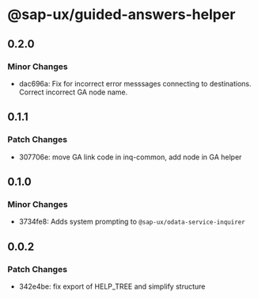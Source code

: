 # @sap-ux/guided-answers-helper

## 0.2.0

### Minor Changes

-   dac696a: Fix for incorrect error messsages connecting to destinations. Correct incorrect GA node name.

## 0.1.1

### Patch Changes

-   307706e: move GA link code in inq-common, add node in GA helper

## 0.1.0

### Minor Changes

-   3734fe8: Adds system prompting to `@sap-ux/odata-service-inquirer`

## 0.0.2

### Patch Changes

-   342e4be: fix export of HELP_TREE and simplify structure
